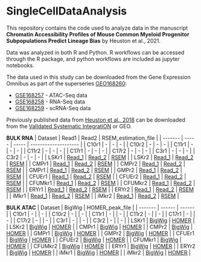 # SingleCellDataAnalysis
This repository contains the code used to analyze data in the manuscript __Chromatin Accessibility Profiles of Mouse Common Myeloid Progenitor Subpopulations Predict Lineage Bias__ by Heuston et al., 2021. <br>

Data was analyzed in both R and Python. R workflows can be accessed through the R package, and python workflows are included as jupyter notebooks. 


The data used in this study can be downloaded from the Gene Expression Omnibus as part of the superseries [GEO168260](https://www.ncbi.nlm.nih.gov/geo/query/acc.cgi?acc=GSE168260): <br>
* [GSE168257](https://www.ncbi.nlm.nih.gov/geo/query/acc.cgi?acc=GSE168257) - ATAC-Seq data <br>
* [GSE168258](https://www.ncbi.nlm.nih.gov/geo/query/acc.cgi?acc=GSE168258) - RNA-Seq data <br>
* [GSE168259](https://www.ncbi.nlm.nih.gov/geo/query/acc.cgi?acc=GSE168259) - scRNA-Seq data <br>

Previously published data from [Heuston et al., 2018](https://doi.org/10.1186/s13072-018-0195-z) can be downloaded from the [ValIdated Systematic IntegratiON](http://usevision.org/) or GEO.

__BULK RNA__
| Dataset | Read1 | Read2 | RSEM_estimation_file |
| ------- | ----- | ----- | -------------------- |
| C10r1 | - | - | - |
| C10r2 | - | - | - |
| C11r1 | - | - | - |
| C11r2 | - | - | - |
| C17r1 | - | - | - |
| C17r2 | - | - | - |
| C3r1 | - | - | - |
| C3r2 | - | - | - |
| LSKr1 | [Read_1](https://www.encodeproject.org/files/ENCFF106GQS/@@download/ENCFF106GQS.fastq.gz) | [Read_2](https://www.encodeproject.org/files/ENCFF797ZCH/@@download/ENCFF797ZCH.fastq.gz) | [RSEM](https://www.encodeproject.org/files/ENCFF915JTS/@@download/ENCFF915JTS.tsv) |
| LSKr2 | [Read_1](https://www.encodeproject.org/files/ENCFF426QFT/@@download/ENCFF426QFT.fastq.gz) | [Read_2](https://www.encodeproject.org/files/ENCFF631HGH/@@download/ENCFF631HGH.fastq.gz) | [RSEM](https://www.encodeproject.org/files/ENCFF904ZJC/@@download/ENCFF904ZJC.tsv) |
| CMPr1 | [Read_1](https://www.encodeproject.org/files/ENCFF002DMZ/@@download/ENCFF002DMZ.fastq.gz) | [Read_2](https://www.encodeproject.org/files/ENCFF002DNA/@@download/ENCFF002DNA.fastq.gz) | [RSEM](https://www.encodeproject.org/files/ENCFF411TDQ/@@download/ENCFF411TDQ.tsv) |
| CMPr2 | [Read_1](https://www.encodeproject.org/files/ENCFF002DNB/@@download/ENCFF002DNB.fastq.gz) | [Read_2](https://www.encodeproject.org/files/ENCFF002DNC/@@download/ENCFF002DNC.fastq.gz) | [RSEM](https://www.encodeproject.org/files/ENCFF324DGI/@@download/ENCFF324DGI.tsv) |
| GMPr1 | [Read_1](https://www.encodeproject.org/files/ENCFF002DND/@@download/ENCFF002DND.fastq.gz) | [Read_2](https://www.encodeproject.org/files/ENCFF002DNE/@@download/ENCFF002DNE.fastq.gz) | [RSEM](https://www.encodeproject.org/files/ENCFF952HVD/@@download/ENCFF952HVD.tsv) |
| GMPr2 | [Read_1](https://www.encodeproject.org/files/ENCFF002DNF/@@download/ENCFF002DNF.fastq.gz) | [Read_2](https://www.encodeproject.org/files/ENCFF002DNG/@@download/ENCFF002DNG.fastq.gz) | [RSEM](https://www.encodeproject.org/files/ENCFF178BJT/@@download/ENCFF178BJT.tsv) |
| CFUEr1 | [Read_1](https://www.encodeproject.org/files/ENCFF575RUC/@@download/ENCFF575RUC.fastq.gz) | [Read_2](https://www.encodeproject.org/files/ENCFF520FYT/@@download/ENCFF520FYT.fastq.gz) | [RSEM](https://www.encodeproject.org/files/ENCFF621FND/@@download/ENCFF621FND.tsv) |
| CFUEr2 | [Read_1](https://www.encodeproject.org/files/ENCFF793IYH/@@download/ENCFF793IYH.fastq.gz) | [Read_2](https://www.encodeproject.org/files/ENCFF266YBS/@@download/ENCFF266YBS.fastq.gz) | [RSEM](https://www.encodeproject.org/files/ENCFF541OWH/@@download/ENCFF541OWH.tsv) |
| CFUMkr1 | [Read_1](https://www.encodeproject.org/files/ENCFF437AJW/@@download/ENCFF437AJW.fastq.gz) | [Read_2](https://www.encodeproject.org/files/ENCFF518CWI/@@download/ENCFF518CWI.fastq.gz) | [RSEM](https://www.encodeproject.org/files/ENCFF801RUD/@@download/ENCFF801RUD.tsv) |
| CFUMkr2 | [Read_1](https://www.encodeproject.org/files/ENCFF450WAV/@@download/ENCFF450WAV.fastq.gz) | [Read_2](https://www.encodeproject.org/files/ENCFF164FEY/@@download/ENCFF164FEY.fastq.gz) | [RSEM](https://www.encodeproject.org/files/ENCFF906FQS/@@download/ENCFF906FQS.tsv) |
| ERYr1 | [Read_1](https://www.encodeproject.org/files/ENCFF181RDS/@@download/ENCFF181RDS.fastq.gz) | [Read_2](https://www.encodeproject.org/files/ENCFF122RAD/@@download/ENCFF122RAD.fastq.gz) | [RSEM](https://www.encodeproject.org/files/ENCFF823EMO/@@download/ENCFF823EMO.tsv) |
| ERYr2 | [Read_1](https://www.encodeproject.org/files/ENCFF198RBJ/@@download/ENCFF198RBJ.fastq.gz) | [Read_2](https://www.encodeproject.org/files/ENCFF248DYS/@@download/ENCFF248DYS.fastq.gz) | [RSEM](https://www.encodeproject.org/files/ENCFF089BFL/@@download/ENCFF089BFL.tsv) |
| iMkr1 | [Read_1](https://www.encodeproject.org/files/ENCFF993QUE/@@download/ENCFF993QUE.fastq.gz) | [Read_2](https://www.encodeproject.org/files/ENCFF349BJM/@@download/ENCFF349BJM.fastq.gz) | [RSEM](https://www.encodeproject.org/files/ENCFF553ZBZ/@@download/ENCFF553ZBZ.tsv) |
| iMkr2 | [Read_1](https://www.encodeproject.org/files/ENCFF102BWR/@@download/ENCFF102BWR.fastq.gz) | [Read_2](https://www.encodeproject.org/files/ENCFF235XRM/@@download/ENCFF235XRM.fastq.gz) | [RSEM](https://www.encodeproject.org/files/ENCFF519AGI/@@download/ENCFF519AGI.tsv) |

__BULK ATAC__
| Dataset | BigWig | HOMER_peak_file |
| ------- | ------ | ------ |
| C10r1 | - |  | - |
| C10r2 | - |  | - |
| C11r1 | - |  | - |
| C11r2 | - |  | - |
| C17r1 | - |  | - |
| C17r2 | - |  | - |
| C3r1 | - |  | - |
| C3r2 | - |  | - |
| LSKr1 | [BigWig](https://www.ncbi.nlm.nih.gov/geo/download/?acc=GSM4255742&format=file&file=GSM4255742%5F987%2Emm10%2Ebw) | [HOMER](https://www.ncbi.nlm.nih.gov/geo/download/?acc=GSM4255742&format=file&file=GSM4255742%5F987%2Ebed%2Egz) |
| LSKr2 | [BigWig](https://www.ncbi.nlm.nih.gov/geo/download/?acc=GSM4255743&format=file&file=GSM4255743%5F1196%2Emm10%2Ebw) | [HOMER](https://www.ncbi.nlm.nih.gov/geo/download/?acc=GSM4255743&format=file&file=GSM4255743%5F1196%2Ebed%2Egz) |
| CMPr1 | [BigWig](https://www.ncbi.nlm.nih.gov/geo/download/?acc=GSM4255744&format=file&file=GSM4255744%5F842%2Emm10%2Ebw) | [HOMER](https://www.ncbi.nlm.nih.gov/geo/download/?acc=GSM4255744&format=file&file=GSM4255744%5F842%2Ebed%2Egz) |
| CMPr2 | [BigWig](https://www.ncbi.nlm.nih.gov/geo/download/?acc=GSM4255745&format=file&file=GSM4255745%5F850%2Emm10%2Ebw) | [HOMER](https://www.ncbi.nlm.nih.gov/geo/download/?acc=GSM4255745&format=file&file=GSM4255745%5F850%2Ebed%2Egz) |
| GMPr1 | [BigWig](https://www.ncbi.nlm.nih.gov/geo/download/?acc=GSM4255746&format=file&file=GSM4255746%5F843%2Emm10%2Ebw) | [HOMER](https://www.ncbi.nlm.nih.gov/geo/download/?acc=GSM4255746&format=file&file=GSM4255746%5F843%2Ebed%2Egz) |
| GMPr2 | [BigWig](https://www.ncbi.nlm.nih.gov/geo/download/?acc=GSM4255747&format=file&file=GSM4255747%5F851%2Emm10%2Ebw) | [HOMER](https://www.ncbi.nlm.nih.gov/geo/download/?acc=GSM4255747&format=file&file=GSM4255747%5F851%2Ebed%2Egz) |
| CFUEr1 | [BigWig](https://www.ncbi.nlm.nih.gov/geo/download/?acc=GSM4255750&format=file&file=GSM4255750%5F845%2Emm10%2Ebw) | [HOMER](https://www.ncbi.nlm.nih.gov/geo/download/?acc=GSM4255750&format=file&file=GSM4255750%5F845%2Ebed%2Egz) |
| CFUEr2 | [BigWig](https://www.ncbi.nlm.nih.gov/geo/download/?acc=GSM4255751&format=file&file=GSM4255751%5F853%2Emm10%2Ebw) | [HOMER](https://www.ncbi.nlm.nih.gov/geo/download/?acc=GSM4255751&format=file&file=GSM4255751%5F853%2Ebed%2Egz) |
| CFUMkr1 | [BigWig](https://www.ncbi.nlm.nih.gov/geo/download/?acc=GSM4255754&format=file&file=GSM4255754%5F847%2Emm10%2Ebw) | [HOMER](https://www.ncbi.nlm.nih.gov/geo/download/?acc=GSM4255754&format=file&file=GSM4255754%5F847%2Ebed%2Egz) |
| CFUMkr2 | [BigWig](https://www.ncbi.nlm.nih.gov/geo/download/?acc=GSM4255755&format=file&file=GSM4255755%5F855%2Emm10%2Ebw) | [HOMER](https://www.ncbi.nlm.nih.gov/geo/download/?acc=GSM4255755&format=file&file=GSM4255755%5F855%2Ebed%2Egz) |
| ERYr1 | [BigWig](https://www.ncbi.nlm.nih.gov/geo/download/?acc=GSM4255752&format=file&file=GSM4255752%5F854%2Emm10%2Ebw) | [HOMER](https://www.ncbi.nlm.nih.gov/geo/download/?acc=GSM4255752&format=file&file=GSM4255752%5F854%2Ebed%2Egz) |
| ERYr2 | [BigWig](https://www.ncbi.nlm.nih.gov/geo/download/?acc=GSM4255753&format=file&file=GSM4255753%5F846%2Emm10%2Ebw) | [HOMER](https://www.ncbi.nlm.nih.gov/geo/download/?acc=GSM4255753&format=file&file=GSM4255753%5F846%2Ebed%2Egz) |
| iMkr1 | [BigWig](https://www.ncbi.nlm.nih.gov/geo/download/?acc=GSM4255756&format=file&file=GSM4255756%5F848%2Emm10%2Ebw) | [HOMER](https://www.ncbi.nlm.nih.gov/geo/download/?acc=GSM4255756&format=file&file=GSM4255756%5F848%2Ebed%2Egz) |
| iMkr2 | [BigWig](https://www.ncbi.nlm.nih.gov/geo/download/?acc=GSM4255757&format=file&file=GSM4255757%5F856%2Emm10%2Ebw) | [HOMER](https://www.ncbi.nlm.nih.gov/geo/download/?acc=GSM4255757&format=file&file=GSM4255757%5F856%2Ebed%2Egz) |
